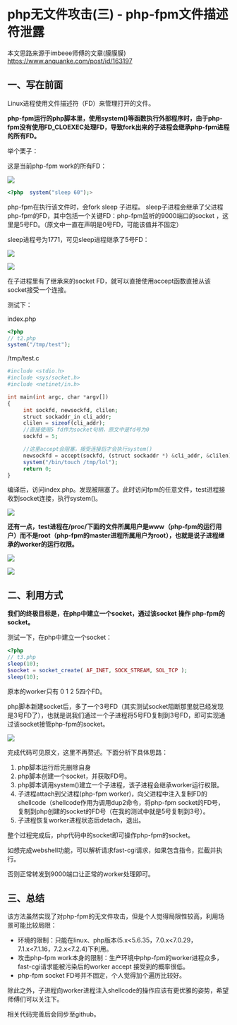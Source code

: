 php无文件攻击(三) - php-fpm文件描述符泄露
============================

本文思路来源于imbeee师傅的文章(膜膜膜) <https://www.anquanke.com/post/id/163197>

一、写在前面
------

Linux进程使用文件描述符（FD）来管理打开的文件。

**php-fpm运行的php脚本里，使用system()等函数执行外部程序时，由于php-fpm没有使用FD\_CLOEXEC处理FD，导致fork出来的子进程会继承php-fpm进程的所有FD。**

举个栗子：

这是当前php-fpm work的所有FD：

[![](https://shs3.b.qianxin.com/attack_forum/2021/04/attach-e6940149303d96c7c4648e62a640346f84968bf8.png)](https://shs3.b.qianxin.com/attack_forum/2021/04/attach-e6940149303d96c7c4648e62a640346f84968bf8.png)

```php
<?php  system("sleep 60");>
```

php-fpm在执行该文件时，会fork sleep 子进程。 sleep子进程会继承了父进程php-fpm的FD，其中包括一个关键FD：php-fpm监听的9000端口的socket ，这里是5号FD。（原文中一直在声明是0号FD，可能该值并不固定）

sleep进程号为1771，可见sleep进程继承了5号FD：

[![](https://shs3.b.qianxin.com/attack_forum/2021/04/attach-fdffff367f27e9419e2503859ed8bea178abdb73.png)](https://shs3.b.qianxin.com/attack_forum/2021/04/attach-fdffff367f27e9419e2503859ed8bea178abdb73.png)

[![](https://shs3.b.qianxin.com/attack_forum/2021/04/attach-d692850384d4c08e31556e760e24100c721d235e.png)](https://shs3.b.qianxin.com/attack_forum/2021/04/attach-d692850384d4c08e31556e760e24100c721d235e.png)

在子进程里有了继承来的socket FD，就可以直接使用accept函数直接从该socket接受一个连接。

测试下：

index.php

```php
<?php
// t2.php
system("/tmp/test");
```

/tmp/test.c

```php
#include <stdio.h>
#include <sys/socket.h>
#include <netinet/in.h>

int main(int argc, char *argv[])
{
     int sockfd, newsockfd, clilen;
     struct sockaddr_in cli_addr;
     clilen = sizeof(cli_addr);
     //直接使用5 fd作为socket句柄，原文中是fd号为0
     sockfd = 5;

     //这里accept会阻塞，接受连接后才会执行system()
     newsockfd = accept(sockfd, (struct sockaddr *) &cli_addr, &clilen);
     system("/bin/touch /tmp/lol");
     return 0;
}
```

编译后，访问index.php。发现被阻塞了。此时访问fpm的任意文件，test进程接收到socket连接，执行system()。

[![](https://shs3.b.qianxin.com/attack_forum/2021/04/attach-2b46fc4f4e9380f8c1212a9f1bb80c69aa308889.png)](https://shs3.b.qianxin.com/attack_forum/2021/04/attach-2b46fc4f4e9380f8c1212a9f1bb80c69aa308889.png)

**还有一点，test进程在/proc/下面的文件所属用户是www（php-fpm的运行用户）而不是root（php-fpm的master进程所属用户为root），也就是说子进程继承的worker的运行权限。**

[![](https://shs3.b.qianxin.com/attack_forum/2021/04/attach-cf158341442a35dcc288474573d84b4b8f3b0118.png)](https://shs3.b.qianxin.com/attack_forum/2021/04/attach-cf158341442a35dcc288474573d84b4b8f3b0118.png)

[![](https://shs3.b.qianxin.com/attack_forum/2021/04/attach-66a3d1acbb84e0b8fd9bda411b7f8f19387a63f0.png)](https://shs3.b.qianxin.com/attack_forum/2021/04/attach-66a3d1acbb84e0b8fd9bda411b7f8f19387a63f0.png)

二、利用方式
------

**我们的终极目标是，在php中建立一个socket，通过该socket 操作 php-fpm的socket。**

测试一下，在php中建立一个socket：

```php
<?php
// t3.php
sleep(10);
$socket = socket_create( AF_INET, SOCK_STREAM, SOL_TCP );
sleep(10);
```

原本的worker只有 0 1 2 5四个FD。

php脚本新建socket后，多了一个3号FD（其实测试socket阻断那里就已经发现是3号FD了），也就是说我们通过一个子进程将5号FD复制到3号FD，即可实现通过该socket接管php-fpm的socket。

[![](https://shs3.b.qianxin.com/attack_forum/2021/04/attach-3cc527764488cfc10af76f984d758b1e217ded70.png)](https://shs3.b.qianxin.com/attack_forum/2021/04/attach-3cc527764488cfc10af76f984d758b1e217ded70.png)

完成代码可见原文，这里不再赘述。下面分析下具体思路：

1. php脚本运行后先删除自身
2. php脚本创建一个socket，并获取FD号。
3. php脚本调用system()建立一个子进程，该子进程会继承worker运行权限。
4. 子进程attach到父进程(php-fpm worker)，向父进程中注入复制FD的shellcode（shellcode作用为调用dup2命令，将php-fpm socket的FD号，复制到php创建的socket的FD号（在我的测试中就是5号复制到3号）。
5. 子进程恢复worker进程状态后detach，退出。

整个过程完成后，php代码中的socket即可操作php-fpm的socket。

如想完成webshell功能，可以解析请求fast-cgi请求，如果包含指令，拦截并执行。

否则正常转发到9000端口让正常的worker处理即可。

三、总结
----

该方法虽然实现了对php-fpm的无文件攻击，但是个人觉得局限性较高，利用场景可能比较局限：

- 环境的限制：只能在linux、php版本(5.x&lt;5.6.35，7.0.x&lt;7.0.29，7.1.x&lt;7.1.16，7.2.x&lt;7.2.4)下利用。
- 攻击php-fpm work本身的限制：生产环境中php-fpm的worker进程众多，fast-cgi请求能被污染后的worker accept 接受到的概率很低。
- php-fpm socket FD号并不固定，个人觉得加个遍历比较好。

除此之外，子进程向worker进程注入shellcode的操作应该有更优雅的姿势，希望师傅们可以关注下。

相关代码完善后会同步至github。
